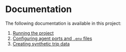 # Documentation

The following documentation is available in this project: 

1. [Running the project](../README.md)
2. [Configuring agent ports and `.env` files](../agents/README.md)
3. [Creating synthetic trip data](../data/README.md)